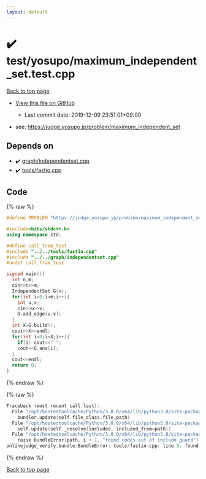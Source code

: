 ```yaml
---
layout: default
---
```


<!-- mathjax config similar to math.stackexchange -->
<script type="text/javascript" async
  src="https://cdnjs.cloudflare.com/ajax/libs/mathjax/2.7.5/MathJax.js?config=TeX-MML-AM_CHTML">
</script>
<script type="text/x-mathjax-config">
  MathJax.Hub.Config({
    TeX: { equationNumbers: { autoNumber: "AMS" }},
    tex2jax: {
      inlineMath: [ ['$','$'] ],
      processEscapes: true
    },
    "HTML-CSS": { matchFontHeight: false },
    displayAlign: "left",
    displayIndent: "2em"
  });
</script>

<script type="text/javascript" src="https://cdnjs.cloudflare.com/ajax/libs/jquery/3.4.1/jquery.min.js"></script>
<script src="https://cdn.jsdelivr.net/npm/jquery-balloon-js@1.1.2/jquery.balloon.min.js" integrity="sha256-ZEYs9VrgAeNuPvs15E39OsyOJaIkXEEt10fzxJ20+2I=" crossorigin="anonymous"></script>
<script type="text/javascript" src="../../../assets/js/copy-button.js"></script>
<link rel="stylesheet" href="../../../assets/css/copy-button.css" />


# :heavy_check_mark: test/yosupo/maximum_independent_set.test.cpp

<a href="../../../index.html">Back to top page</a>

* <a href="{{ site.github.repository_url }}/blob/master/test/yosupo/maximum_independent_set.test.cpp">View this file on GitHub</a>
    - Last commit date: 2019-12-09 23:51:01+09:00


* see: <a href="https://judge.yosupo.jp/problem/maximum_independent_set">https://judge.yosupo.jp/problem/maximum_independent_set</a>


## Depends on

* :heavy_check_mark: <a href="../../../library/graph/independentset.cpp.html">graph/independentset.cpp</a>
* :heavy_check_mark: <a href="../../../library/tools/fastio.cpp.html">tools/fastio.cpp</a>


## Code

<a id="unbundled"></a>
{% raw %}
```cpp
#define PROBLEM "https://judge.yosupo.jp/problem/maximum_independent_set"

#include<bits/stdc++.h>
using namespace std;

#define call_from_test
#include "../../tools/fastio.cpp"
#include "../../graph/independentset.cpp"
#undef call_from_test

signed main(){
  int n,m;
  cin>>n>>m;
  IndependentSet G(n);
  for(int i=0;i<m;i++){
    int u,v;
    cin>>u>>v;
    G.add_edge(u,v);
  }
  int X=G.build();
  cout<<X<<endl;
  for(int i=0;i<X;i++){
    if(i) cout<<" ";
    cout<<G.ans[i];
  }
  cout<<endl;
  return 0;
}

```
{% endraw %}

<a id="bundled"></a>
{% raw %}
```cpp
Traceback (most recent call last):
  File "/opt/hostedtoolcache/Python/3.8.0/x64/lib/python3.8/site-packages/onlinejudge_verify/docs.py", line 328, in write_contents
    bundler.update(self.file_class.file_path)
  File "/opt/hostedtoolcache/Python/3.8.0/x64/lib/python3.8/site-packages/onlinejudge_verify/bundle.py", line 154, in update
    self.update(self._resolve(included, included_from=path))
  File "/opt/hostedtoolcache/Python/3.8.0/x64/lib/python3.8/site-packages/onlinejudge_verify/bundle.py", line 123, in update
    raise BundleError(path, i + 1, "found codes out of include guard")
onlinejudge_verify.bundle.BundleError: tools/fastio.cpp: line 5: found codes out of include guard

```
{% endraw %}

<a href="../../../index.html">Back to top page</a>

